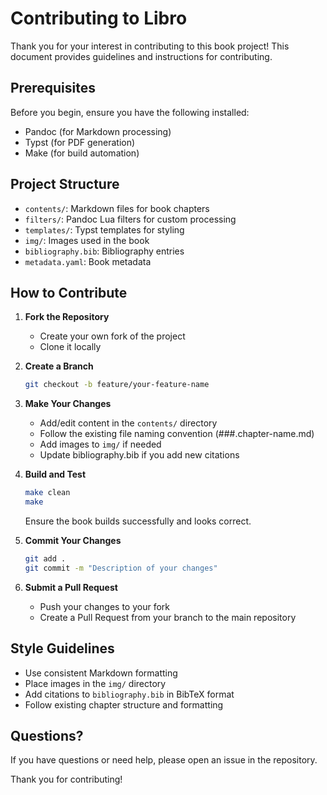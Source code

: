 # Contributing to Libro

Thank you for your interest in contributing to this book project! This document provides guidelines and instructions for contributing.

## Prerequisites

Before you begin, ensure you have the following installed:
- Pandoc (for Markdown processing)
- Typst (for PDF generation)
- Make (for build automation)

## Project Structure

- `contents/`: Markdown files for book chapters
- `filters/`: Pandoc Lua filters for custom processing
- `templates/`: Typst templates for styling
- `img/`: Images used in the book
- `bibliography.bib`: Bibliography entries
- `metadata.yaml`: Book metadata

## How to Contribute

1. **Fork the Repository**
   - Create your own fork of the project
   - Clone it locally

2. **Create a Branch**
   ```bash
   git checkout -b feature/your-feature-name
   ```

3. **Make Your Changes**
   - Add/edit content in the `contents/` directory
   - Follow the existing file naming convention (###.chapter-name.md)
   - Add images to `img/` if needed
   - Update bibliography.bib if you add new citations

4. **Build and Test**
   ```bash
   make clean
   make
   ```
   Ensure the book builds successfully and looks correct.

5. **Commit Your Changes**
   ```bash
   git add .
   git commit -m "Description of your changes"
   ```

6. **Submit a Pull Request**
   - Push your changes to your fork
   - Create a Pull Request from your branch to the main repository

## Style Guidelines

- Use consistent Markdown formatting
- Place images in the `img/` directory
- Add citations to `bibliography.bib` in BibTeX format
- Follow existing chapter structure and formatting

## Questions?

If you have questions or need help, please open an issue in the repository.

Thank you for contributing!
